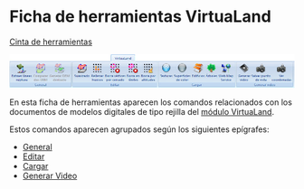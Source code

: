 # Ficha de herramientas VirtuaLand

[Cinta de herramientas](../../cinta-de-herramientas/)

![](../../../.gitbook/assets/ficha-de-herramientas-virtualand.jpg)

En esta ficha de herramientas aparecen los comandos relacionados con los documentos de modelos digitales de tipo rejilla del [módulo VirtuaLand](../../untitled-289/).

Estos comandos aparecen agrupados según los siguientes epígrafes:

* [General](virtualand-general.md)
* [Editar](virtualand-editar.md)
* [Cargar](virtualand-cargar.md)
* [Generar Video](virtualand-generar-video.md)


